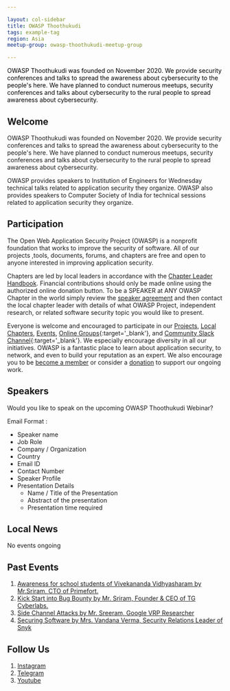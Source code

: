 ```yaml
---

layout: col-sidebar
title: OWASP Thoothukudi
tags: example-tag
region: Asia
meetup-group: owasp-thoothukudi-meetup-group

---
```


<div style='color:black;'>

OWASP Thoothukudi was founded on November 2020. We provide security conferences and talks to spread the awareness about cybersecurity to the people's here. We have planned to conduct numerous meetups, security conferences and talks about cybersecurity to the rural people to spread awareness about cybersecurity.


</div>


## Welcome


OWASP Thoothukudi was founded on November 2020. We provide security conferences and talks to spread the awareness about cybersecurity to the people's here. We have planned to conduct numerous meetups, security conferences and talks about cybersecurity to the rural people to spread awareness about cybersecurity.

OWASP provides speakers to Institution of Engineers for Wednesday technical talks related to application security they organize. OWASP also provides speakers to Computer Society of India for technical sessions related to application security they organize.

## Participation

The Open Web Application Security Project (OWASP) is a nonprofit foundation that works to improve the security of software. All of our projects ,tools, documents, forums, and chapters are free and open to anyone interested in improving application security. 

Chapters are led by local leaders in accordance with the [Chapter Leader Handbook](/www-policy/rules-of-procedure/chapter-handbook). Financial contributions should only be made online using the authorized online donation button. To be a SPEAKER at ANY OWASP Chapter in the world simply review the [speaker agreement](/www-policy/speaker-agreement) and then contact the local chapter leader with details of what OWASP Project, independent research, or related software security topic you would like to present.

Everyone is welcome and encouraged to participate in our [Projects](/projects), [Local Chapters](/chapters), [Events](/events), [Online Groups](https://groups.google.com/a/owasp.com/){:target='_blank'}, and [Community Slack Channel](https://owasp.slack.com/){:target='_blank'}. We especially encourage diversity in all our initiatives. OWASP is a fantastic place to learn about application security, to network, and even to build your reputation as an expert. We also encourage you to be [become a member](/membership) or consider a [donation](/donate) to support our ongoing work.

## Speakers
Would you like to speak on the upcoming OWASP Thoothukudi Webinar? 

Email Format :

- Speaker name
- Job Role
- Company / Organization
- Country
- Email ID
- Contact Number
- Speaker Profile
- Presentation Details
    - Name / Title of the Presentation
    - Abstract of the presentation
    - Presentation time required

## Local News
No events ongoing

## Past Events 

1. <a href="https://youtu.be/oiaAoXlG39A">Awareness for school students of Vivekananda Vidhyasharam by Mr.Sriram, CTO of Primefort.</a>
2. <a href="https://youtu.be/FrDcSvYxdCE">Kick Start into Bug Bounty by Mr. Sriram, Founder & CEO of TG Cyberlabs. </a>
3. <a href="https://youtu.be/NR7NK7m55Ww">Side Channel Attacks by Mr. Sreeram, Google VRP Researcher</a>
4. <a href="https://youtu.be/k-u0ZBwUBlU">Securing Software by Mrs. Vandana Verma, Security Relations Leader of Snyk</a>

## Follow Us

1. <a href="https://www.instagram.com/owasp_thoothukudi">Instagram</a>
2. <a href="https://t.me/joinchat/LnJkLR21JVphRU-wSDjU2Q">Telegram</a>
3. <a href="https://m.youtube.com/channel/UC66x4DdcE7x_IdR04gn7jBA">Youtube</a>
